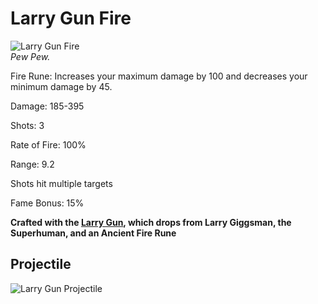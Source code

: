 # Larry Gun Fire

![Larry Gun Fire](https://vwiki.valorserver.com/api/item/picture/Larry%20Gun%20Fire)  
<i>Pew Pew.</i>  

Fire Rune: Increases your maximum damage by 100 and decreases your minimum damage by 45.

Damage: 185-395  

Shots: 3  

Rate of Fire: 100%  

Range: 9.2  

Shots hit multiple targets  

Fame Bonus: 15%  

**Crafted with the [Larry Gun](https://wiki-test.valorserver.com/docs/items/weapons/bows/ars/Larry_Gun), which drops from Larry Giggsman, the Superhuman, and an Ancient Fire Rune**



## Projectile

![Larry Gun Projectile](https://cdn.discordapp.com/attachments/948363279783309403/948382060266004480/unknown.png)
